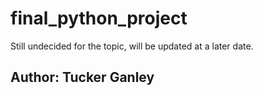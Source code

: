 # final_python_project
Still undecided for the topic, will be updated at a later date. 
## Author: Tucker Ganley
